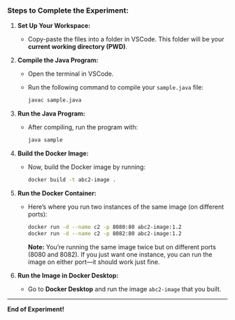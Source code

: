  
### **Steps to Complete the Experiment:**

1. **Set Up Your Workspace:**

   * Copy-paste the files into a folder in VSCode. This folder will be your **current working directory (PWD)**.

2. **Compile the Java Program:**

   * Open the terminal in VSCode.
   * Run the following command to compile your `sample.java` file:

     ```bash
     javac sample.java
     ```

3. **Run the Java Program:**

   * After compiling, run the program with:

     ```bash
     java sample
     ```

4. **Build the Docker Image:**

   * Now, build the Docker image by running:

     ```bash
     docker build -t abc2-image .
     ```

5. **Run the Docker Container:**

   * Here’s where you run two instances of the same image (on different ports):

     ```bash
     docker run -d --name c2 -p 8080:80 abc2-image:1.2
     docker run -d --name c2 -p 8082:80 abc2-image:1.2
     ```

     **Note:** You’re running the same image twice but on different ports (8080 and 8082). If you just want one instance, you can run the image on either port—it should work just fine.

6. **Run the Image in Docker Desktop:**

   * Go to **Docker Desktop** and run the image `abc2-image` that you built.

---

**End of Experiment!**  

 
